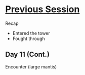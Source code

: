 # [Previous Session](2020-01-27.md) 
Recap
- Entered the tower
- Fought through 

## Day 11 (Cont.)

Encounter (large mantis)

